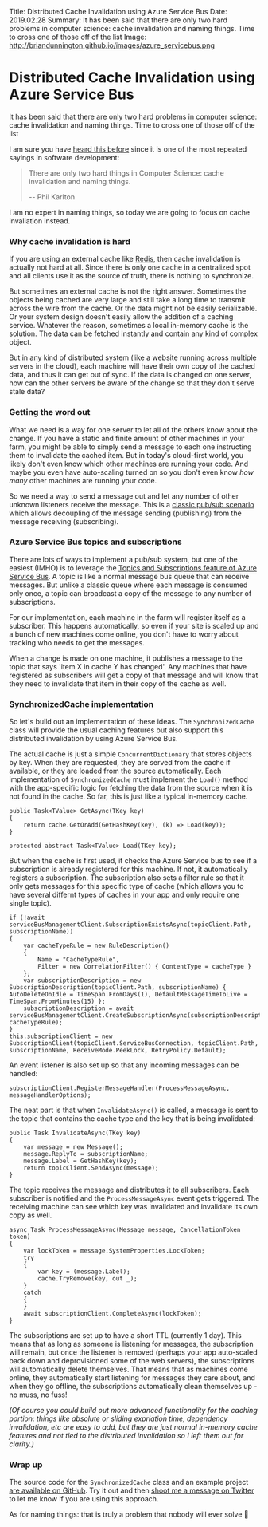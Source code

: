 Title: Distributed Cache Invalidation using Azure Service Bus
Date: 2019.02.28
Summary: It has been said that there are only two hard problems in computer science: cache invalidation and naming things. Time to cross one of those off of the list
Image: http://briandunnington.github.io/images/azure_servicebus.png

<div class="hero-unit">
<h1>Distributed Cache Invalidation using Azure Service Bus</h1>
<p>It has been said that there are only two hard problems in computer science: cache invalidation and naming things. Time to cross one of those off of the list</p>
</div>

I am sure you have [heard this before][TwoHardThings] since it is one of the most repeated sayings in software development:

> There are only two hard things in Computer Science: cache invalidation and naming things.
> 
> -- Phil Karlton

I am no expert in naming things, so today we are going to focus on cache invaliation instead.

### Why cache invalidation is hard

If you are using an external cache like [Redis][], then cache invalidation is actually not hard at all. Since there is only one cache in a centralized spot and all clients use it as the source of truth, there is nothing to synchronize.

But sometimes an external cache is not the right answer. Sometimes the objects being cached are very large and still take a long time to transmit across the wire from the cache. Or the data might not be easily serializable. Or your system design doesn't easily allow the addition of a caching service. Whatever the reason, sometimes a local in-memory cache is the solution. The data can be fetched instantly and contain any kind of complex object.

But in any kind of distributed system (like a website running across multiple servers in the cloud), each machine will have their own copy of the cached data, and thus it can get out of sync. If the data is changed on one server, how can the other servers be aware of the change so that they don't serve stale data?

### Getting the word out

What we need is a way for one server to let all of the others know about the change. If you have a static and finite amount of other machines in your farm, you might be able to simply send a message to each one instructing them to invalidate the cached item. But in today's cloud-first world, you likely don't even know which other machines are running your code. And maybe you even have auto-scaling turned on so you don't even know *how many* other machines are running your code.

So we need a way to send a message out and let any number of other unknown listeners receive the message. This is a [classic pub/sub scenario][PubSub] which allows decoupling of the message sending (publishing) from the message receiving (subscribing).

### Azure Service Bus topics and subscriptions

There are lots of ways to implement a pub/sub system, but one of the easiest (IMHO) is to leverage the [Topics and Subscriptions feature of Azure Service Bus][Topics]. A topic is like a normal message bus queue that can receive messages. But unlike a classic queue where each message is consumed only once, a topic can broadcast a copy of the message to any number of subscriptions.

For our implementation, each machine in the farm will register itself as a subscriber. This happens automatically, so even if your site is scaled up and a bunch of new machines come online, you don't have to worry about tracking who needs to get the messages. 

When a change is made on one machine, it publishes a message to the topic that says 'item X in cache Y has changed'. Any machines that have registered as subscribers will get a copy of that message and will know that they need to invalidate that item in their copy of the cache as well.

### SynchronizedCache implementation

So let's build out an implementation of these ideas. The `SynchronizedCache` class will provide the usual caching features but also support this distributed invalidation by using Azure Service Bus.

The actual cache is just a simple `ConcurrentDictionary` that stores objects by key. When they are requested, they are served from the cache if available, or they are loaded from the source automatically. Each implementation of `SynchronizedCache` must implement the `Load()` method with the app-specific logic for fetching the data from the source when it is not found in the cache. So far, this is just like a typical in-memory cache.

    public Task<TValue> GetAsync(TKey key)
    {
        return cache.GetOrAdd(GetHashKey(key), (k) => Load(key));
    }

    protected abstract Task<TValue> Load(TKey key);

But when the cache is first used, it checks the Azure Service bus to see if a subscription is already registered for this machine. If not, it automatically registers a subscription. The subscription also sets a filter rule so that it only gets messages for this specific type of cache (which allows you to have several differnt types of caches in your app and only require one single topic). 

    if (!await serviceBusManagementClient.SubscriptionExistsAsync(topicClient.Path, subscriptionName))
    {
        var cacheTypeRule = new RuleDescription()
        {
            Name = "CacheTypeRule",
            Filter = new CorrelationFilter() { ContentType = cacheType }
        };
        var subscriptionDescription = new SubscriptionDescription(topicClient.Path, subscriptionName) { AutoDeleteOnIdle = TimeSpan.FromDays(1), DefaultMessageTimeToLive = TimeSpan.FromMinutes(15) };
        subscriptionDescription = await serviceBusManagementClient.CreateSubscriptionAsync(subscriptionDescription, cacheTypeRule);
    }
    this.subscriptionClient = new SubscriptionClient(topicClient.ServiceBusConnection, topicClient.Path, subscriptionName, ReceiveMode.PeekLock, RetryPolicy.Default);

An event listener is also set up so that any incoming messages can be handled:

    subscriptionClient.RegisterMessageHandler(ProcessMessageAsync, messageHandlerOptions);

The neat part is that when `InvalidateAsync()` is called, a message is sent to the topic that contains the cache type and the key that is being invalidated:

    public Task InvalidateAsync(TKey key)
    {
        var message = new Message();
        message.ReplyTo = subscriptionName;
        message.Label = GetHashKey(key);
        return topicClient.SendAsync(message);
    }

The topic receives the message and distributes it to all subscribers. Each subscriber is notified and the `ProcessMessageAsync` event gets triggered. The receiving machine can see which key was invalidated and invalidate its own copy as well.

    async Task ProcessMessageAsync(Message message, CancellationToken token)
    {
        var lockToken = message.SystemProperties.LockToken;
        try
        {
            var key = (message.Label);
            cache.TryRemove(key, out _);
        }
        catch
        {
        }
        await subscriptionClient.CompleteAsync(lockToken);
    }

The subscriptions are set up to have a short TTL (currently 1 day). This means that as long as someone is listening for messages, the subscription will remain, but once the listener is removed (perhaps your app auto-scaled back down and deprovisioned some of the web servers), the subscriptions will automatically delete themselves. That means that as machines come online, they automatically start listening for messages they care about, and when they go offline, the subscriptions automatically clean themselves up - no muss, no fuss!

*(Of course you could build out more advanced functionality for the caching portion: things like absolute or sliding expriation time, dependency invalidation, etc are easy to add, but they are just normal in-memory cache features and not tied to the distributed invalidation so I left them out for clarity.)*

### Wrap up

The source code for the `SynchronizedCache` class and an example project [are available on GitHub][SynchronizedCache]. Try it out and then [shoot me a message on Twitter][Twitter] to let me know if you are using this approach.

As for naming things: that is truly a problem that nobody will ever solve 🤣

[TwoHardThings]: https://martinfowler.com/bliki/TwoHardThings.html
[Redis]: https://redis.io/
[PubSub]: https://en.wikipedia.org/wiki/Publish%E2%80%93subscribe_pattern
[Topics]: https://docs.microsoft.com/en-us/azure/service-bus-messaging/service-bus-queues-topics-subscriptions#topics-and-subscriptions
[SynchronizedCache]: https://github.com/briandunnington/SynchronizedCache
[Twitter]: https://twitter.com/briandunnington
